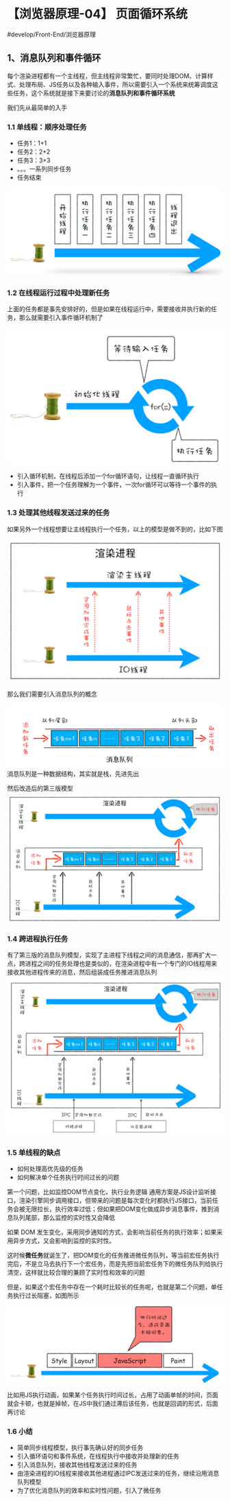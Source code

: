 # 【浏览器原理-04】 页面循环系统
#develop/Front-End/浏览器原理

## 1、消息队列和事件循环

每个渲染进程都有一个主线程，但主线程非常繁忙，要同时处理DOM、计算样式、处理布局、JS任务以及各种输入事件，所以需要引入一个系统来统筹调度这些任务，这个系统就是接下来要讨论的**消息队列和事件循环系统**

我们先从最简单的入手

### 1.1 单线程：顺序处理任务

* 任务1：1+1
* 任务2：2+2
* 任务3：3+3
* 。。。一系列同步任务
* 任务结束

![](https://raw.githubusercontent.com/amandakelake/picgo-images/master/images/202201051655762.png)

### 1.2 在线程运行过程中处理新任务

上面的任务都是事先安排好的，但是如果在线程运行中，需要接收并执行新的任务，那么就需要引入事件循环机制了

![](https://raw.githubusercontent.com/amandakelake/picgo-images/master/images/202201051655578.png)


* 引入循环机制，在线程后添加一个for循环语句，让线程一直循环执行
* 引入事件，把一个任务理解为一个事件，一次for循环可以等待一个事件的执行

### 1.3 处理其他线程发送过来的任务

如果另外一个线程想要让主线程执行一个任务，以上的模型是做不到的，比如下图

![](https://raw.githubusercontent.com/amandakelake/picgo-images/master/images/202201051655314.png)


那么我们需要引入消息队列的概念

![](https://raw.githubusercontent.com/amandakelake/picgo-images/master/images/202201051655150.png)
消息队列是一种数据结构，其实就是栈，先进先出

然后改造后的第三版模型
![](https://raw.githubusercontent.com/amandakelake/picgo-images/master/images/202201051655809.png)

### 1.4 跨进程执行任务

有了第三版的消息队列模型，实现了主进程下线程之间的消息通信，那再扩大一点，跨进程之间的任务处理也是类似的，在渲染进程中有一个专门的IO线程用来接收其他进程传来的消息，然后组装成任务推进消息队列
![](https://raw.githubusercontent.com/amandakelake/picgo-images/master/images/202201051655084.png)

### 1.5 单线程的缺点

* 如何处理高优先级的任务
* 如何解决单个任务执行时间过长的问题

第一个问题，比如监控DOM节点变化，执行业务逻辑
通用方案是JS设计监听接口，渲染引擎同步调用接口，但带来的问题是每次变化时都执行JS接口，当前任务会被无限拉长，执行效率过低；但如果把DOM变化做成异步消息事件，推到消息队列尾部，那么监控的实时性又会降低

如果 DOM 发生变化，采用同步通知的方式，会影响当前任务的执行效率；如果采用异步方式，又会影响到监控的实时性。

这时候**微任务**就诞生了，把DOM变化的任务推进微任务队列，等当前宏任务执行完后，不是立马去执行下一个宏任务，而是先把当前宏任务下的微任务队列给执行清空，这样就比较合理的兼顾了实时性和效率的问题

但是，如果这个宏任务中存在一个耗时比较长的任务呢，也就是第二个问题，单任务执行过长阻塞，如图所示

![](https://raw.githubusercontent.com/amandakelake/picgo-images/master/images/202201051655533.png)

比如用JS执行动画，如果某个任务执行时间过长，占用了动画单帧的时间，页面就会卡顿，也就是掉帧，在JS中我们通过滞后该任务，也就是回调的形式，后面再讨论

### 1.6 小结
* 简单同步线程模型，执行事先确认好的同步任务
* 引入循环语句和事件系统，在线程执行中接收并处理新的任务
* 引入消息队列，接收其他线程发送过来的任务
* 由渲染进程的IO线程来接收其他进程通过IPC发送过来的任务，继续沿用消息队列模型
* 为了优化消息队列的效率和实时性问题，引入了微任务

